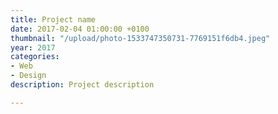 ```yaml
---
title: Project name
date: 2017-02-04 01:00:00 +0100
thumbnail: "/upload/photo-1533747350731-7769151f6db4.jpeg"
year: 2017
categories:
- Web
- Design
description: Project description

---
```

